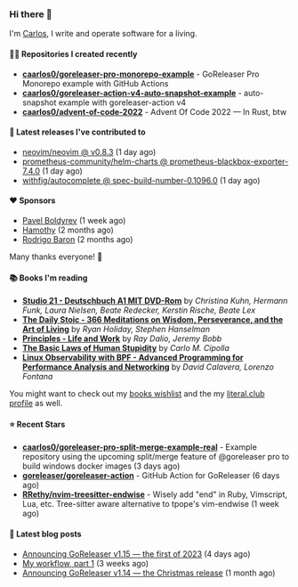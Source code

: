 ### Hi there 👋

I'm [Carlos](https://caarlos0.dev), I write and operate software for a living.

#### 👨‍💻 Repositories I created recently
- **[caarlos0/goreleaser-pro-monorepo-example](https://github.com/caarlos0/goreleaser-pro-monorepo-example)** - GoReleaser Pro Monorepo example with GitHub Actions
- **[caarlos0/goreleaser-action-v4-auto-snapshot-example](https://github.com/caarlos0/goreleaser-action-v4-auto-snapshot-example)** - auto-snapshot example with goreleaser-action v4
- **[caarlos0/advent-of-code-2022](https://github.com/caarlos0/advent-of-code-2022)** - Advent Of Code 2022 — In Rust, btw

#### 🚀 Latest releases I've contributed to


- [neovim/neovim @ v0.8.3](https://github.com/neovim/neovim/releases/tag/v0.8.3) (1 day ago)
- [prometheus-community/helm-charts @ prometheus-blackbox-exporter-7.4.0](https://github.com/prometheus-community/helm-charts/releases/tag/prometheus-blackbox-exporter-7.4.0) (1 day ago)
- [withfig/autocomplete @ spec-build-number-0.1096.0](https://github.com/withfig/autocomplete/releases/tag/spec-build-number-0.1096.0) (1 day ago)

#### ❤️ Sponsors
- [Pavel Boldyrev](https://github.com/bpg) (1 week ago)
- [Hamothy](https://github.com/sgoudham) (2 months ago)
- [Rodrigo Baron](https://github.com/rodrigobaron) (2 months ago)

Many thanks everyone! 🙏

#### 📚 Books I'm reading
- **[Studio 21 - Deutschbuch A1 MIT DVD-Rom](https://literal.club/caarlos0/book/laura-nielsen-hermann-funk-beate-redecker-christina-kuhn-kerstin-rische-beate-lex-studio-21-c60yd)** by _Christina Kuhn, Hermann Funk, Laura Nielsen, Beate Redecker, Kerstin Rische, Beate Lex_
- **[The Daily Stoic - 366 Meditations on Wisdom, Perseverance, and the Art of Living](https://literal.club/caarlos0/book/the-daily-stoic-lbfbd)** by _Ryan Holiday, Stephen Hanselman_
- **[Principles - Life and Work](https://literal.club/caarlos0/book/ray-dalioray-daliojeremy-bobbprinciples-a9caw)** by _Ray Dalio, Jeremy Bobb_
- **[The Basic Laws of Human Stupidity](https://literal.club/caarlos0/book/carlo-m-cipolla-the-basic-laws-of-human-stupidity-6l825)** by _Carlo M. Cipolla_
- **[Linux Observability with BPF - Advanced Programming for Performance Analysis and Networking](https://literal.club/caarlos0/book/david-calavera-lorenzo-fontana-linux-observability-with-bpf-561av)** by _David Calavera, Lorenzo Fontana_

You might want to check out my [books
wishlist](https://www.amazon.com.br/hz/wishlist/ls/EB8P7VS717SV) and the my
[literal.club profile](https://literal.club/caarlos0) as well.

#### ⭐ Recent Stars
- **[caarlos0/goreleaser-pro-split-merge-example-real](https://github.com/caarlos0/goreleaser-pro-split-merge-example-real)** - Example repository using the upcoming split/merge feature of @goreleaser pro to build windows docker images (3 days ago)
- **[goreleaser/goreleaser-action](https://github.com/goreleaser/goreleaser-action)** - GitHub Action for GoReleaser (6 days ago)
- **[RRethy/nvim-treesitter-endwise](https://github.com/RRethy/nvim-treesitter-endwise)** - Wisely add &#34;end&#34; in Ruby, Vimscript, Lua, etc. Tree-sitter aware alternative to tpope&#39;s vim-endwise (1 week ago)

#### 📄 Latest blog posts
- [Announcing GoReleaser v1.15 — the first of 2023](https://carlosbecker.com/posts/goreleaser-v1.15/) (4 days ago)
- [My workflow, part 1](https://carlosbecker.com/posts/workflow-pt1/) (3 weeks ago)
- [Announcing GoReleaser v1.14 — the Christmas release](https://carlosbecker.com/posts/goreleaser-v1.14/) (1 month ago)
